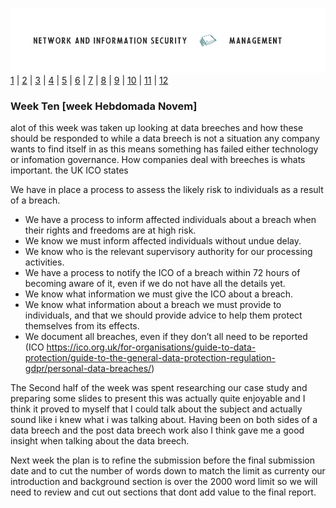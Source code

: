 ![Logo](Images/PCOM7E.png)
[1](/MyPortfolio/PCOM7E/Unit01.html) | [2](/MyPortfolio/PCOM7E/Unit02.html) | [3](/MyPortfolio/PCOM7E/Unit03.html) | [4](/MyPortfolio/PCOM7E/Unit04.html) | [5](/MyPortfolio/PCOM7E/Unit05.html) | [6](/MyPortfolio/PCOM7E/Unit06.html) | [7](/MyPortfolio/PCOM7E/Unit07.html) | [8](/MyPortfolio/PCOM7E/Unit08.html) | [9](/MyPortfolio/PCOM7E/Unit09.html) | [10](/MyPortfolio/PCOM7E/Unit10.html) | [11](/MyPortfolio/PCOM7E/Unit11.html) | [12](/MyPortfolio/PCOM7E/Unit12.html)
### Week Ten [week Hebdomada Novem]

alot of this week was taken up looking at data breeches and how these should be responded to while a data breech is not a situation any company wants to find itself in as this means something has failed either technology or infomation governance. How companies deal with breeches is whats important. the UK ICO states 



We have in place a process to assess the likely risk to individuals as a result of a breach.

- We have a process to inform affected individuals about a breach when their rights and freedoms are at high risk.
- We know we must inform affected individuals without undue delay. 
- We know who is the relevant supervisory authority for our processing activities.
- We have a process to notify the ICO of a breach within 72 hours of becoming aware of it, even if we do not have all the details yet.
- We know what information we must give the ICO about a breach.
- We know what information about a breach we must provide to individuals, and that we should provide advice to help them protect themselves from its effects.
- We document all breaches, even if they don’t all need to be reported (ICO https://ico.org.uk/for-organisations/guide-to-data-protection/guide-to-the-general-data-protection-regulation-gdpr/personal-data-breaches/)

The Second half of the week was spent researching our case study and preparing some slides to present this was actually quite enjoyable and I think it proved to myself that I could talk about the subject and actually sound like i knew what i was talking about. Having been on both sides of a data breech and the post data breech work also I think gave me a good insight when talking about the data breech.

Next week the plan is to refine the submission before the final submission date and to cut the number of words down to match the limit as currenty our introduction and background section is over the 2000 word limit so we will need to review and cut out sections that dont add value to the final report.

